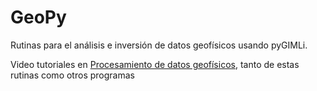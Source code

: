 # GeoPy

Rutinas para el análisis e inversión de datos geofísicos usando pyGIMLi.

Video tutoriales en [Procesamiento de datos geofísicos](https://youtube.com/playlist?list=PLwFZqgOB0j-9nsgZxya06TM8BDx7455Q4&si=iiRxJIz_Zjtvvqb7), tanto de estas rutinas como otros programas
